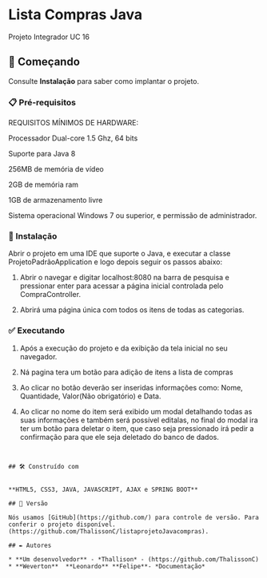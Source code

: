 # Lista Compras Java

Projeto Integrador UC 16

## 🚀 Começando

Consulte **Instalação** para saber como implantar o projeto.

### 📋 Pré-requisitos

REQUISITOS MÍNIMOS DE HARDWARE:

Processador Dual-core 1.5 Ghz, 64 bits

Suporte para Java 8

256MB de memória de vídeo

2GB de memória ram

1GB de armazenamento livre

Sistema operacional Windows 7 ou superior, e permissão de administrador.

### 🔧 Instalação


Abrir o projeto em uma IDE que suporte o Java, e executar a classe ProjetoPadrãoApplication e logo depois seguir os passos abaixo:

1.  Abrir o navegar e digitar localhost:8080 na barra de pesquisa e pressionar enter para acessar a página inicial controlada pelo CompraController.
    
2.  Abrirá uma página única com todos os itens de todas as categorias.
   
### ✅ Executando

1. Após a execução do projeto e da exibição da tela inicial no seu navegador.

2. Ná pagina tera um botão para adição de itens a lista de compras

3. Ao clicar no botão deverão ser inseridas informações como: Nome, Quantidade, Valor(Não obrigatório) e Data.

4. Ao clicar no nome do item será exibido um modal detalhando todas as suas informações e também será possível editalas, no final do modal ira ter um botão para deletar o item, que caso seja pressionado irá pedir a confirmação para que ele seja deletado do banco de dados.
 
```


## 🛠️ Construído com


**HTML5, CSS3, JAVA, JAVASCRIPT, AJAX e SPRING BOOT**

## 📌 Versão

Nós usamos [GitHub](https://github.com/) para controle de versão. Para conferir o projeto disponível. (https://github.com/ThalissonC/listaprojetoJavacompras). 

## ✒️ Autores

* **Um desenvolvedor** - *Thallison* - (https://github.com/ThalissonC)
* **Weverton**  **Leonardo** **Felipe**- *Documentação* 



